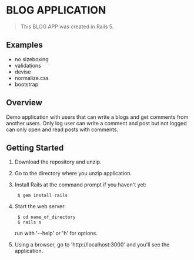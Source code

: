 # BLOG APPLICATION 

>This BLOG APP was created in Rails 5.

## Examples
- no sizeboxing
- validations
- devise
- normalize.css
- bootstrap

## Overview
Demo application with users that can write a blogs and get comments from 
another users. Only log user can write a comment and post but not logged 
can only open and read posts with comments. 

## Getting Started

1. Download the repository and unzip.

2. Go to the directory where you unzip application.

3. Install Rails at the command prompt if you haven't yet:

        $ gem install rails

4. Start the web server:

		$ cd name_of_directory
		$ rails s

	run with '--help' or 'h' for options.

5. Using a browser, go to 'http://localhost:3000' and you'll see the application.